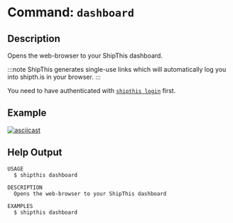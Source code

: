 # Command: `dashboard`

## Description

Opens the web-browser to your ShipThis dashboard.

:::note
ShipThis generates single-use links which will automatically log you into shipth.is in your browser.
:::



You need to have authenticated with [`shipthis login`](/docs/reference/login) first.

## Example

[![asciicast](https://asciinema.org/a/J7A5mafE3kCM6yGLpuVBmEQgh.svg)](https://asciinema.org/a/J7A5mafE3kCM6yGLpuVBmEQgh)

## Help Output

```help
USAGE
  $ shipthis dashboard

DESCRIPTION
  Opens the web-browser to your ShipThis dashboard

EXAMPLES
  $ shipthis dashboard
```